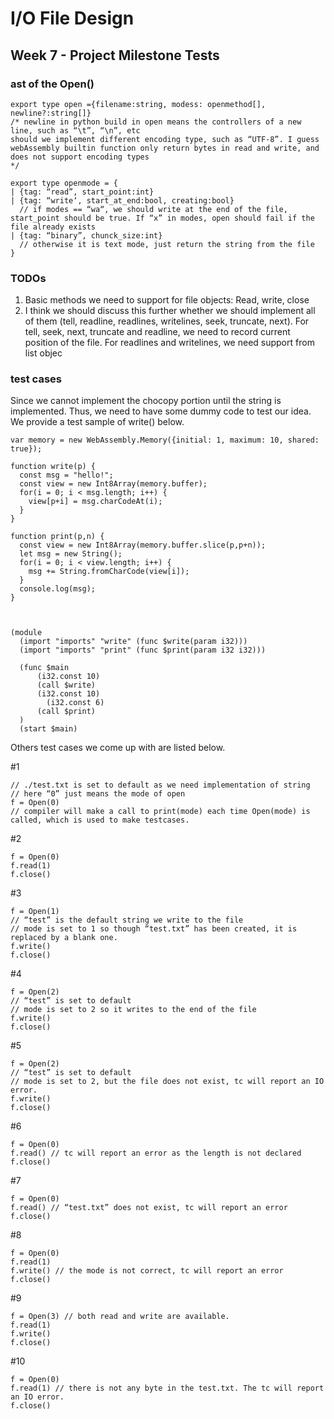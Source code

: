 # I/O File Design
## Week 7 - Project Milestone Tests
### ast of the Open()
```
export type open ={filename:string, modess: openmethod[], newline?:string[]}
/* newline in python build in open means the controllers of a new line, such as “\t”, “\n”, etc
should we implement different encoding type, such as “UTF-8”. I guess webAssembly builtin function only return bytes in read and write, and does not support encoding types
*/
```
```
export type openmode = {
| {tag: “read”, start_point:int}
| {tag: “write‘, start_at_end:bool, creating:bool} 
  // if modes == “wa“, we should write at the end of the file, start_point should be true. If “x” in modes, open should fail if the file already exists
| {tag: “binary”, chunck_size:int} 
  // otherwise it is text mode, just return the string from the file
}
```
### TODOs
1. Basic methods we need to support for file objects: Read, write, close
2. I think we should discuss this further whether we should implement all of them (tell, readline, readlines, writelines, seek, truncate, next). For tell, seek, next, truncate and readline, we need to record current position of the file. For readlines and writelines, we need support from list objec

### test cases
Since we cannot implement the chocopy portion until the string is implemented. Thus, we need to have some dummy code to test our idea. We provide a test sample of write() below.
```
var memory = new WebAssembly.Memory({initial: 1, maximum: 10, shared: true});

function write(p) {
  const msg = "hello!";
  const view = new Int8Array(memory.buffer);
  for(i = 0; i < msg.length; i++) {
    view[p+i] = msg.charCodeAt(i);
  }
}

function print(p,n) {
  const view = new Int8Array(memory.buffer.slice(p,p+n));
  let msg = new String();
  for(i = 0; i < view.length; i++) {
    msg += String.fromCharCode(view[i]); 
  }
  console.log(msg);
}



(module
  (import "imports" "write" (func $write(param i32)))
  (import "imports" "print" (func $print(param i32 i32)))
  
  (func $main
      (i32.const 10)
      (call $write)
      (i32.const 10)
        (i32.const 6)
      (call $print)
  )
  (start $main)

```
Others test cases we come up with are listed below.

#1
```
// ./test.txt is set to default as we need implementation of string
// here “0” just means the mode of open
f = Open(0)
// compiler will make a call to print(mode) each time Open(mode) is called, which is used to make testcases.
```

#2
```
f = Open(0)
f.read(1)
f.close()
```

#3
```
f = Open(1)
// “test” is the default string we write to the file
// mode is set to 1 so though “test.txt” has been created, it is replaced by a blank one.
f.write()
f.close()
```

#4
```
f = Open(2)
// “test” is set to default
// mode is set to 2 so it writes to the end of the file
f.write()
f.close()
```

#5
```
f = Open(2)
// “test” is set to default
// mode is set to 2, but the file does not exist, tc will report an IO error.
f.write()
f.close()
```

#6
```
f = Open(0)
f.read() // tc will report an error as the length is not declared
f.close()
```

#7
```
f = Open(0)
f.read() // “test.txt” does not exist, tc will report an error
f.close()
```

#8
```
f = Open(0)
f.read(1)
f.write() // the mode is not correct, tc will report an error
f.close()
```

#9
```
f = Open(3) // both read and write are available.
f.read(1)
f.write()
f.close()
```

#10
```
f = Open(0) 
f.read(1) // there is not any byte in the test.txt. The tc will report an IO error.
f.close()
```
